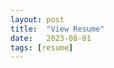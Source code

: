 ```yaml
---
layout: post
title:  "View Resume"
date:   2023-08-01
tags: [resume]
---
```



<object data="/assets/resume/sojaewoo_resume.pdf#navpane=0" width="1240" height="1750" type='application/pdf'></object>